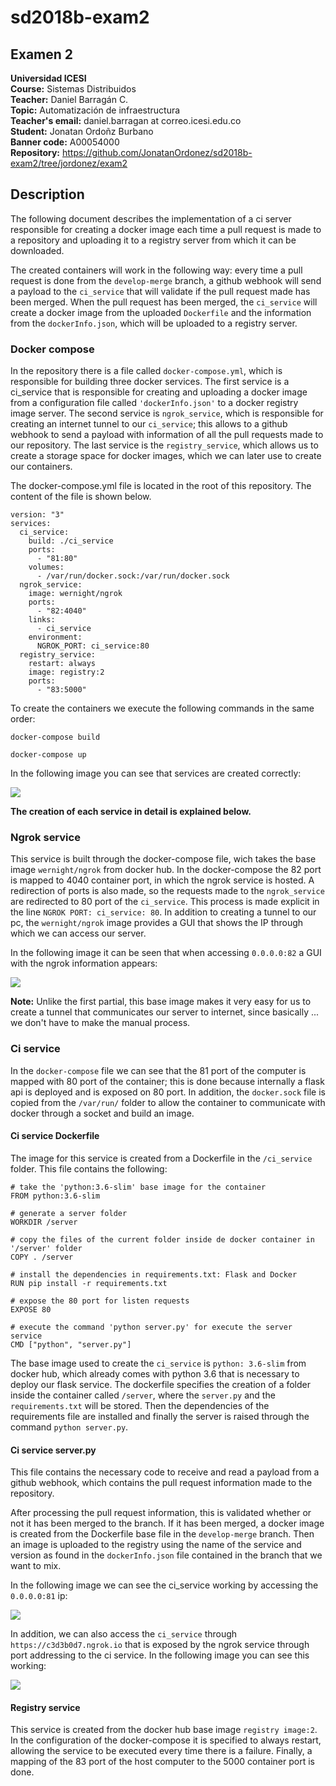# sd2018b-exam2
## Examen 2
**Universidad ICESI**  
**Course:** Sistemas Distribuidos  
**Teacher:** Daniel Barragán C.  
**Topic:** Automatización de infraestructura  
**Teacher's email:** daniel.barragan at correo.icesi.edu.co  
**Student:** Jonatan Ordoñz Burbano  
**Banner code:** A00054000  
**Repository:** https://github.com/JonatanOrdonez/sd2018b-exam2/tree/jordonez/exam2

## Description
The following document describes the implementation of a ci server responsible for creating a docker image each time a pull request is made to a repository and uploading it to a registry server from which it can be downloaded.

The created containers will work in the following way: every time a pull request is done from the ``develop-merge`` branch, a github webhook will send a payload to the ``ci_service`` that will validate if the pull request made has been merged. When the pull request has been merged, the ``ci_service`` will create a docker image from the uploaded ``Dockerfile`` and the information from the ``dockerInfo.json``, which will be uploaded to a registry server.

### Docker compose
In the repository there is a file called ``docker-compose.yml``, which is responsible for building three docker services. The first service is a ci_service that is responsible for creating
and uploading a docker image from a configuration file called ``'dockerInfo.json'`` to a docker registry image server. The second service is ``ngrok_service``, which is responsible for creating an internet tunnel to our ``ci_service``; this allows to a github webhook to send a payload with information of all the pull requests made to our repository. The last service is the ``registry_service``, which allows us to create a storage space for docker images, which we can later use to create our containers.

The docker-compose.yml file is located in the root of this repository. The content of the file is shown below.

```
version: "3"
services:
  ci_service:
    build: ./ci_service
    ports:
      - "81:80"
    volumes:
      - /var/run/docker.sock:/var/run/docker.sock
  ngrok_service:
    image: wernight/ngrok
    ports:
      - "82:4040"
    links:
      - ci_service
    environment:
      NGROK_PORT: ci_service:80
  registry_service:
    restart: always
    image: registry:2
    ports:
      - "83:5000"
```
To create the containers we execute the following commands in the same order:
```
docker-compose build
```
```
docker-compose up
```
In the following image you can see that services are created correctly:

![](images/maquinas_subidas.png)

**The creation of each service in detail is explained below.**

### Ngrok service
This service is built through the docker-compose file, wich takes the base image ``wernight/ngrok`` from docker hub. In the docker-compose the 82 port is mapped to 4040 container port, in which the ngrok service is hosted. A redirection of ports is also made, so the requests made to the ``ngrok_service`` are redirected to 80 port of the ``ci_service``. This process is made explicit in the line ``NGROK PORT: ci_service: 80``. In addition to creating a tunnel to our pc, the ``wernight/ngrok`` image provides a GUI that shows the IP through which we can access our server.

In the following image it can be seen that when accessing ``0.0.0.0:82`` a GUI with the ngrok information appears:

![](images/ngrok_con_ip.png)

**Note:** Unlike the first partial, this base image makes it very easy for us to create a tunnel that communicates our server to internet, since basically ... we don't have to make the manual process.

### Ci service
In the ``docker-compose`` file we can see that the 81 port of the computer is mapped with 80 port of the container; this is done because internally a flask api is deployed and is exposed on 80 port. In addition, the ``docker.sock`` file is copied from the ``/var/run/`` folder to allow the container to communicate with docker through a socket and build an image.

#### Ci service Dockerfile
The image for this service is created from a Dockerfile in the ``/ci_service`` folder. This file contains the following:
```
# take the 'python:3.6-slim' base image for the container
FROM python:3.6-slim

# generate a server folder
WORKDIR /server

# copy the files of the current folder inside de docker container in '/server' folder
COPY . /server

# install the dependencies in requirements.txt: Flask and Docker
RUN pip install -r requirements.txt

# expose the 80 port for listen requests
EXPOSE 80

# execute the command 'python server.py' for execute the server service
CMD ["python", "server.py"]
```
The base image used to create the ``ci_service`` is ``python: 3.6-slim`` from docker hub, which already comes with python 3.6 that is necessary to deploy our flask service. The dockerfile specifies the creation of a folder inside the container called ``/server``, where the ``server.py`` and the ``requirements.txt`` will be stored. Then the dependencies of the requirements file are installed and finally the server is raised through the command ``python server.py``.

#### Ci service server.py
This file contains the necessary code to receive and read a payload from a github webhook, which contains the pull request information made to the repository.

After processing the pull request information, this is validated whether or not it has been merged to the branch. If it has been merged, a docker image is created from the Dockerfile base file in the ``develop-merge`` branch. Then an image is uploaded to the registry using the name of the service and version as found in the ``dockerInfo.json`` file contained in the branch that we want to mix.

In the following image we can see the ci_service working by accessing the ``0.0.0.0:81`` ip:

![](images/ci_funciona.png)

In addition, we can also access the ``ci_service`` through ``https://c3d3b0d7.ngrok.io`` that is exposed by the ngrok service through port addressing to the ci service. In the following image you can see this working:

![](images/ci_con_ngrok.png)

#### Registry service
This service is created from the docker hub base image ``registry image:2``. In the configuration of the docker-compose it is specified to always restart, allowing the service to be executed every time there is a failure. Finally, a mapping of the 83 port of the host computer to the 5000 container port is done.
